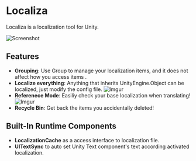 # Localiza
Localiza is a localization tool for Unity.

![Screenshot](https://i.imgur.com/lE3Um4c.png)

## Features 
- **Grouping**: Use Group to manage your localization items, and it does not affect how you access items .
- **Localize everything**: Anything that inherits UnityEngine.Object can be localized, just modify the config file.
![Imgur](https://i.imgur.com/KKnoWXU.png)
- **Referenece Mode**: Easiliy check your base localization when translating!
![Imgur](https://i.imgur.com/IeDbZNa.png)
- **Recycle Bin**: Get back the items you accidentally deleted!

## Built-In Runtime Components
- **LocalizationCache** as a access interface to localization file.
- **UITextSync** to auto set Unity Text component's text according activated localization.
